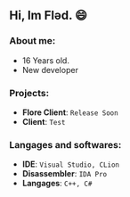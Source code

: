 ## Hi, Im Fləd. 😄
### About me:
- 16 Years old.
- New developer

### Projects:
- **Flore Client**: `Release Soon`
- **Client**: `Test`

### Langages and softwares:
- **IDE**: `Visual Studio, CLion`
- **Disassembler**: `IDA Pro`
- **Langages**: `C++, C#`

